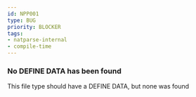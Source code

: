```yaml
---
id: NPP001
type: BUG
priority: BLOCKER
tags:
- natparse-internal
- compile-time
---
```


### No DEFINE DATA has been found

This file type should have a DEFINE DATA, but none was found

